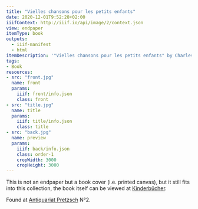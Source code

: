 ```yaml
---
title: "Vielles chansons pour les petits enfants"
date: 2020-12-01T9:52:28+02:00
iiifContext: http://iiif.io/api/image/2/context.json
view: endpaper
itemType: book
outputs:
  - iiif-manifest
  - html
itemDescription: '"Vielles chansons pour les petits enfants" by Charles-Marie Widor and Louis Maurice Boutet de Monvel, published around 1884 by E. Plon, Nourrit et Cie., Paris. <a class="worldcat" href="http://www.worldcat.org/oclc/971014633">&nbsp;</a>'
tags:
- Book
resources:
- src: "front.jpg"
  name: front
  params:
    iiif: front/info.json
    class: front
- src: "title.jpg"
  name: title
  params:
    iiif: title/info.json
    class: title
- src: "back.jpg"
  name: preview
  params:
    iiif: back/info.json
    class: order-1
    cropWidth: 3000
    cropHeight: 3000
---
```


This is not an endpaper but a book cover (i.e. printed canvas), but it still fits into this collection,<!--more--> the book itself can be viewed at [Kinderbücher](https://xn--kinderbcher-zhb.projektemacher.org/post/vieilles-chansons-et-rondes).
<div class="source">
Found at <a target="_blank" href="https://antiquariat-pretzsch.de/">Antiquariat Pretzsch</a> N°2.
</div>
